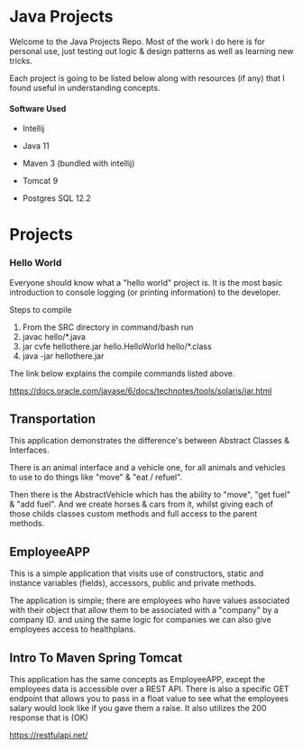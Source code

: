 # Java Projects

Welcome to the Java Projects Repo. Most of the work i do here is for personal use, just testing out logic & design patterns as well as learning new tricks.

Each project is going to be listed below along with resources (if any) that I found useful in understanding concepts.

#### Software Used

- Intellij

- Java 11

- Maven 3 (bundled with intellij)

- Tomcat 9

- Postgres SQL 12.2



# Projects

### Hello World

Everyone should know what a "hello world" project is. It is the most basic introduction to console logging (or printing information) to the developer. 

Steps to compile

1. From the SRC directory in command/bash run
2. javac hello/*.java
3. jar cvfe hellothere.jar hello.HelloWorld hello/*.class
4. java -jar hellothere.jar

The link below explains the compile commands listed above.

https://docs.oracle.com/javase/6/docs/technotes/tools/solaris/jar.html



## Transportation

This application demonstrates the difference's between Abstract Classes & Interfaces.

There is an animal interface and a vehicle one, for all animals and vehicles to use to do things like "move" & "eat / refuel".

Then there is the AbstractVehicle which has the ability to "move", "get fuel" & "add fuel". And we create horses & cars from it, whilst giving each of those childs classes custom methods and full access to the parent methods.



## EmployeeAPP

This is a simple application that visits use of constructors, static and instance variables (fields), accessors, public and private methods.

The application is simple; there are employees who have values associated with their object that allow them to be associated with a "company" by a company ID. and using the same logic for companies we can also give employees access to healthplans.



## Intro To Maven Spring Tomcat

This application has the same concepts as EmployeeAPP, except the employees data is accessible over a REST API. There is also a specific GET endpoint that allows you to pass in a float value to see what the employees salary would look like if you gave them a raise. It also utilizes the 200 response that is (OK)

https://restfulapi.net/